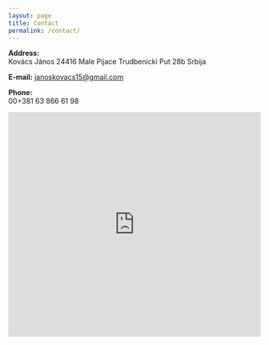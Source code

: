 ```yaml
---
layout: page
title: Contact
permalink: /contact/
---
```


**Address:**  
Kovács János 24416 Male Pijace Trudbenicki Put 28b Srbija

**E-mail:** <a href="mailto:janoskovacs15@gmail.com">janoskovacs15@gmail.com</a>

**Phone:**  
00+381 63 866 61 98

<div class="text-center">
	<iframe src="https://www.google.com/maps/embed?pb=!1m18!1m12!1m3!1d44293.90352532428!2d19.872582761030802!3d46.063683602723735!2m3!1f0!2f0!3f0!3m2!1i1024!2i768!4f13.1!3m3!1m2!1s0x4744996974caef51%3A0x4475a70c5dd9e92b!2sMale+Pijace%2C+Serbia!5e0!3m2!1sen!2sca!4v1531071126752" width="100%" height="450" frameborder="0" style="border:0" allowfullscreen></iframe>	
</div>
